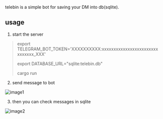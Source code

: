 telebin is a simple bot for saving your DM into db(sqlite).


## usage

1. start the server

> export TELEGRAM_BOT_TOKEN='XXXXXXXXXX:xxxxxxxxxxxxxxxxxxxxxxxxxxxxxxx_XXX'
> 
> export DATABASE_URL="sqlite:telebin.db"
> 
> cargo run

2. send message to bot

![image1](https://i.imgur.com/BtgJlin.png)

3. then you can check messages in sqlite

![image2](https://i.imgur.com/7ELjfVf.png)

